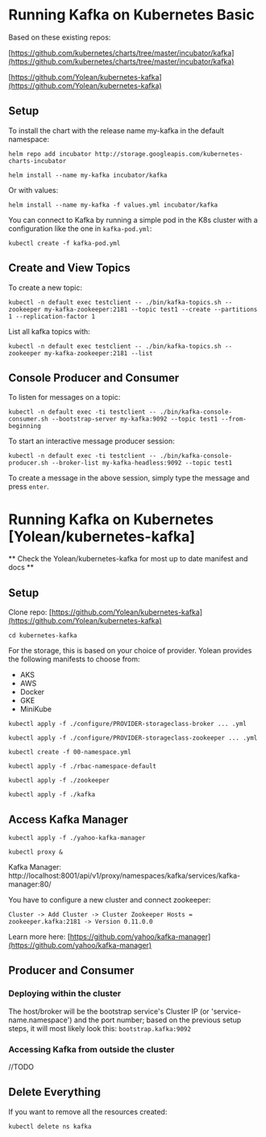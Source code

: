 # Running Kafka on Kubernetes Basic

Based on these existing repos:

[https://github.com/kubernetes/charts/tree/master/incubator/kafka](https://github.com/kubernetes/charts/tree/master/incubator/kafka)

[https://github.com/Yolean/kubernetes-kafka](https://github.com/Yolean/kubernetes-kafka)

## Setup

To install the chart with the release name my-kafka in the default namespace:

`helm repo add incubator http://storage.googleapis.com/kubernetes-charts-incubator`

`helm install --name my-kafka incubator/kafka`

Or with values:

`helm install --name my-kafka -f values.yml incubator/kafka`

You can connect to Kafka by running a simple pod in the K8s cluster with a configuration like the one in `kafka-pod.yml`:

`kubectl create -f kafka-pod.yml`

## Create and View Topics

To create a new topic:

`kubectl -n default exec testclient -- ./bin/kafka-topics.sh --zookeeper my-kafka-zookeeper:2181 --topic test1 --create --partitions 1 --replication-factor 1`

List all kafka topics with:

`kubectl -n default exec testclient -- ./bin/kafka-topics.sh --zookeeper my-kafka-zookeeper:2181 --list`

## Console Producer and Consumer

To listen for messages on a topic:

`kubectl -n default exec -ti testclient -- ./bin/kafka-console-consumer.sh --bootstrap-server my-kafka:9092 --topic test1 --from-beginning`

To start an interactive message producer session:

`kubectl -n default exec -ti testclient -- ./bin/kafka-console-producer.sh --broker-list my-kafka-headless:9092 --topic test1`

To create a message in the above session, simply type the message and press `enter`.

# Running Kafka on Kubernetes [Yolean/kubernetes-kafka]

** Check the Yolean/kubernetes-kafka for most up to date manifest and docs **

## Setup

Clone repo: [https://github.com/Yolean/kubernetes-kafka](https://github.com/Yolean/kubernetes-kafka)

`cd kubernetes-kafka`

For the storage, this is based on your choice of provider. Yolean provides the following manifests to choose from:

- AKS
- AWS
- Docker
- GKE
- MiniKube

`kubectl apply -f ./configure/PROVIDER-storageclass-broker ... .yml`

`kubectl apply -f ./configure/PROVIDER-storageclass-zookeeper ... .yml`

`kubectl create -f 00-namespace.yml`

`kubectl apply -f ./rbac-namespace-default`

`kubectl apply -f ./zookeeper`

`kubectl apply -f ./kafka`

## Access Kafka Manager

`kubectl apply -f ./yahoo-kafka-manager`

`kubectl proxy &`

Kafka Manager:
http://localhost:8001/api/v1/proxy/namespaces/kafka/services/kafka-manager:80/

You have to configure a new cluster and connect zookeeper:

`Cluster -> Add Cluster -> Cluster Zookeeper Hosts = zookeeper.kafka:2181 -> Version 0.11.0.0`

Learn more here: [https://github.com/yahoo/kafka-manager](https://github.com/yahoo/kafka-manager)

## Producer and Consumer

### Deploying within the cluster

The host/broker will be the bootstrap service's Cluster IP (or 'service-name.namespace') and the port number; based on the previous setup steps, it will most likely look this: `bootstrap.kafka:9092`

### Accessing Kafka from outside the cluster

//TODO

## Delete Everything

If you want to remove all the resources created:

`kubectl delete ns kafka`